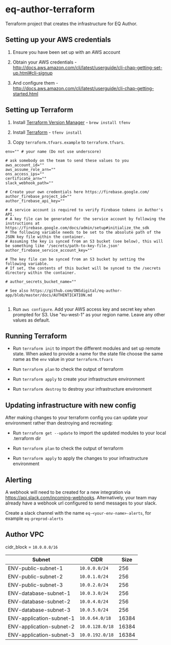 # eq-author-terraform

Terraform project that creates the infrastructure for EQ Author.

## Setting up your AWS credentials

1. Ensure you have been set up with an AWS account

1. Obtain your AWS credentials - http://docs.aws.amazon.com/cli/latest/userguide/cli-chap-getting-set-up.html#cli-signup

1. And configure them - http://docs.aws.amazon.com/cli/latest/userguide/cli-chap-getting-started.html


## Setting up Terraform

1. Install [Terraform Version Manager](https://github.com/kamatama41/tfenv) - `brew install tfenv`

1. Install [Terraform](https://terraform.io) - `tfenv install`

1. Copy `terraform.tfvars.example` to `terraform.tfvars`. 

```
env="" # your name (Do not use underscore)

# ask somebody on the team to send these values to you
aws_account_id=""
aws_assume_role_arn=""
ons_access_ips=""
certificate_arn=""
slack_webhook_path=""

# Create your own credentials here https://firebase.google.com/
author_firebase_project_id=""
author_firebase_api_key=""

# A service account is required to verify Firebase tokens in Author's API.
# A key file can be generated for the service account by following the instructions at https://firebase.google.com/docs/admin/setup#initialize_the_sdk
# The following variable needs to be set to the absolute path of the JSON key file within the container.
# Assuming the key is synced from an S3 bucket (see below), this will be something like '/secrets/path-to-key-file.json'
author_firebase_service_account_key=""

# The key file can be synced from an S3 bucket by setting the following variable.
# If set, the contents of this bucket will be synced to the /secrets directory within the container.

# author_secrets_bucket_name=""

# See also https://github.com/ONSdigital/eq-author-app/blob/master/docs/AUTHENTICATION.md


```

1. Run `aws configure`. Add your AWS access key and secret key when prompted for S3. Use "eu-west-1" as your region name. Leave any other values as default.

## Running Terraform

  - Run `terraform init` to import the different modules and set up remote state. When asked to provide a name for the state file choose the same name as the `env` value in your `terraform.tfvars`

  - Run `terraform plan` to check the output of terraform

  - Run `terraform apply` to create your infrastructure environment

  - Run `terraform destroy` to destroy your infrastructure environment

## Updating infrastructure with new config

After making changes to your terraform config you can update your environment rather than destroying and recreating:

  - Run `terraform get --update` to import the updated modules to your local .terraform dir

  - Run `terraform plan` to check the output of terraform

  - Run `terraform apply` to apply the changes to your infrastructure environment

## Alerting

A webhook will need to be created for a new integration via https://api.slack.com/incoming-webhooks. Alternatively, your team may already have a webhook url configured to send messages to your slack.

Create a slack channel with the name `eq-<your-env-name>-alerts`, for example `eq-preprod-alerts`


## Author VPC
cidr_block = `10.0.0.0/16`

| Subnet | CIDR | Size |
| --- | --- | --- |
| ENV-public-subnet-1 | `10.0.0.0/24` | 256 |
| ENV-public-subnet-2 | `10.0.1.0/24` | 256 |
| ENV-public-subnet-3 | `10.0.2.0/24` | 256 |
| ENV-database-subnet-1 | `10.0.3.0/24` | 256 |
| ENV-database-subnet-2 | `10.0.4.0/24` | 256 |
| ENV-database-subnet-3 | `10.0.5.0/24` | 256 |
| ENV-application-subnet-1 | `10.0.64.0/18` | 16384 |
| ENV-application-subnet-2 | `10.0.128.0/18` | 16384 |
| ENV-application-subnet-3 | `10.0.192.0/18` | 16384 |